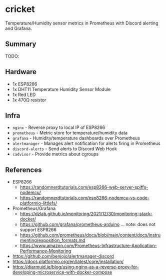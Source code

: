 # cricket

Temperature/Humidity sensor metrics in Prometheus with Discord alerting and Grafana.

## Summary

TODO:

## Hardware

- 1x ESP8266
- 1x DHT11 Temperature Humidity Sensor Module
- 1x Red LED
- 1x 470Ω resistor

## Infra

- `nginx` - Reverse proxy to local IP of ESP8266
- `prometheus` - Metric store for temperature/humidity data 
- `grafana` - Humidity/temperature dashboards over Prometheus
- `alertmanager` - Manages alert notification for alerts firing in Prometheus
- `discord-alerts` - Send alerts to Discord Web Hook
- `cadvisor` - Provide metrics about cgroups

## References

- ESP8266
  - https://randomnerdtutorials.com/esp8266-web-server-spiffs-nodemcu/
  - https://randomnerdtutorials.com/esp8266-nodemcu-vs-code-platformio-littlefs/
- Prometheus/Grafana
  - https://dzlab.github.io/monitoring/2021/12/30/monitoring-stack-docker/
  - https://github.com/grafana/prometheus-arduino ... note: does not support ESP8266
  - https://github.com/prometheus/docs/blob/main/content/docs/instrumenting/exposition_formats.md
  - https://www.amazon.com/Prometheus-Infrastructure-Application-Performance-Monitoring
- https://github.com/benjojo/alertmanager-discord
- https://docs.platformio.org/en/latest/core/installation/
- https://diarmuid.ie/blog/using-nginx-as-a-reverse-proxy-for-developing-microservice-with-docker-compose
